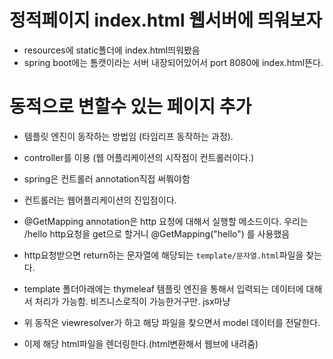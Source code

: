 # 정적페이지 index.html 웹서버에 띄워보자

- resources에 static폴더에 index.html띄워봤음
- spring boot에는 톰캣이라는 서버 내장되어있어서 port 8080에 index.html뜬다.

# 동적으로 변할수 있는 페이지 추가

- 템플릿 엔진이 동작하는 방법임 (타임리프 동작하는 과정).

- controller를 이용 (웹 어플리케이션의 시작점이 컨트롤러이다.)
- spring은 컨트롤러 annotation직접 써쭤야함
- 컨트롤러는 웹어플리케이션의 진입점이다.

- @GetMapping annotation은 http 요청에 대해서 실행할 메소드이다. 우리는 /hello http요청을 get으로 할거니 @GetMapping("hello") 를 사용했음

- http요청받으면 return하는 문자열에 해당되는 `template/문자열.html`파일을 찾는다.
- template 폴더아래에는 thymeleaf 템플릿 엔진을 통해서 입력되는 데이터에 대해서 처리가 가능함. 비즈니스로직이 가능한거구만. jsx마냥
- 위 동작은 viewresolver가 하고 해당 파일을 찾으면서 model 데이터를 전달한다.
- 이제 해당 html파일을 렌더링한다.(html변환해서 웹브에 내려줌)
